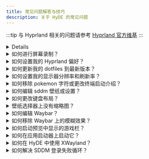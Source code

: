 ```yaml
---
title: 常见问题解答与技巧
description: 关于 HyDE 的常见问题
---
```


<link rel="stylesheet" href="/src/styles/tables.css">

:::tip
与 Hyprland 相关的问题请参考 [Hyprland 官方维基](https://wiki.hyprland.org)
:::


<details>
<summart id="wallpapers-summary">如何添加全局或自定义壁纸？</summary>
<div>

#### 全局壁纸

全局壁纸将在所有主题的选择器中显示。

在您的 `xdg_config/hyde/config.toml` 中添加以下内容：

```toml
[wallpaper]
custom_paths = [
    "$XDG_PICTURES_DIR",
    "/path/to/pretty/wallpapers",
] # 搜索壁纸的路径列表

```

#### 每个主题的自定义壁纸

##### 方法一：图形界面

使用 Dolphin 为主题选择壁纸

![图片](https://github.com/user-attachments/assets/a72458fc-da94-45e4-8dd4-dba48b910e82)

1. 选择图片
2. 右键点击并悬停在"设为壁纸"选项上
3. 选择目标主题

##### 方法二：命令行

自定义壁纸是按主题添加的。

1. 在 `~/.config/hyde/themes/主题名称/wallpapers/*` 中添加壁纸。
2. 然后运行 `hyde-shell reload`

</div>
</details>

<details>
<summary id="screen-record">如何进行屏幕录制？</summary>
<div>

您可以使用以下基于 Wayland 的录制软件包进行屏幕录制。

`wl-screenrec`
`wf-recorder`
`kooha`
`obs`

</div>
</details>

<details>
<summary id="preferences-summary">如何设置我的 Hyprland 偏好？</summary>
<div>

您可以在 `xdg_config/hypr/userprefs.conf` 中设置您的 Hyprland 偏好。即使在更新仓库时，这些设置也会被保留。

查看 `配置` > `Hyprland` 部分了解我们如何组织 Hyprland 配置。

</div>
</details>

<details>
<summary id="update-dotfiles-summary">如何更新我的 dotfiles 到最新版本？</summary>
<div>

```sh
cd ~/HyDE/Scripts
git pull
./install.sh -r
```

查看 `Resources` > `Restore Configuration` 了解其工作原理

</details>

<details>
<summary id="monitors-summary">如何设置我的显示器分辨率和刷新率？</summary>
<div>

您可以在 `~/.config/hypr/monitors.conf` 中设置显示器分辨率和刷新率

例如：`monitor = DP-1,2560x1440@144,0x0, 1` >> 其中 @ 设置刷新率，但请注意，您的显示器可能不支持所有刷新率。

</div>
</details>

<details>
<summary id="pokego">如何移除 pokemon 字符或更改终端启动介绍？</summary>
<div>


您需要编辑主目录中的 `.hyde.zshrc` 文件，位置在 `~/.hyde.zshrc`

1. 编辑 `~/.hyde.zshrc`
2. 在第 158 行的 pokego --no-title -r 1,3,6 前添加 #
3. 保存

</div>
</details>

<details>
<summary id="sddm-settings">如何编辑 sddm 壁纸或设置？</summary>
<div>


- 更改壁纸
  您需要手动在您想要用作登录屏幕的壁纸上运行脚本 `~/.config/hypr/sddmwall.sh`，您可以从主题中选择壁纸并确保它是当前的 swww 壁纸。
- 更改 SDDM 设置
  (颜色、背景、日期格式、字体)可以在 `/usr/share/sddm/themes/corners/theme.conf` 中配置

如果您想修改结构，那么您需要修改 /usr/share/sddm/themes/corners/components 中的 qml 文件

</div>
</details>

<details>
<summary id="keyboard-layout">如何更改键盘布局？</summary>
<div>

在这里查看更多细节：https://wiki.hyprland.org/Configuring/Variables/#input

在 HyDE 中，我们有 `~/.config/hypr/userprefs.conf`，在那里添加配置。

```
input {
  kb_layout = us,de
}
```

使用 `SUPER` + `K` 在布局之间切换。

</div>
</details>

<details>
<summary id="thumbnails-selectors">壁纸选择器上没有缩略图？</summary>
<div>

如果您的缩略图没有加载，尝试重建您的壁纸缓存。

`swwwallcache.sh`

</div>
</details>

<details>
<summary id="edit-waybar">如何编辑 Waybar？</summary>
<div>

您可以在此文件中设置所需的模块 - `~/.config/waybar/config.ctl`

请参考 [Waybar Wiki](https://github.com/Alexays/Waybar/wiki) 。

</div>
</details>

<details>
<summary id="waybar-blur">如何移除 Waybar 上的模糊效果？</summary>
<div>

您可以通过在主题目录中注释掉每个 `theme.conf` 文件末尾的 blurls = waybar 行来移除 Waybar 上的模糊效果。
主题目录：`~/.config/hypr/themes/`

</div>
</details>

<details>
<summary id="gamebar">如何启动预览中显示的游戏栏？</summary>
<div>

您需要安装 Steam 游戏或 Lutris 库，然后运行：

`~/.config/hypr/scripts/gamelauncher.sh <n>` # 其中 n 是样式 [1-4]

</div>
</details>

<details>
<summary id="desktop-entry">如何在应用启动器上启动它？</summary>
<div>

使用这个方便的命令查找 .desktop 条目 find /usr/share/applications -name '\*code.desktop' 图片
您应该复制然后编辑每个应用程序的 .desktop 条目到 `~/.local/share/applications/`
找到 Exec = 部分然后添加标志
图片

:::note
> 📢 请记住，如果您想编辑或创建 .desktop 文件，最好将其放在 ~/.local/share/applications/ 中，以避免修改系统范围的文件。这确保您的更改是特定于用户的，不需要管理员权限

这里是关于如何处理 .desktop 条目的 [Wiki](https://wiki.archlinux.org/title/Desktop_entries)。
:::

</div>
</details>

<details>
<summary id="xwayland">如何在 HyDE 中使用 XWayland？</summary>
<div>

请参阅[Hyprland Wiki](https://wiki.hyprland.org)获取解释。

[XWayland](https://wiki.hyprland.org/Configuring/XWayland/)
请注意，如果应用程序不支持 Wayland，HyDE、Hyprland 和 Wayland 本身没有能力神奇地解决问题！不要将此报告为问题，尝试在 [讨论面板](https://github.com/HyDE-Project/Hyde-cli) 上提问以获取帮助。

已知问题

- rofi 配置中有一些缩放问题，因为它们是基于我的超宽 (21:9) 显示器创建的。
- 随机锁屏崩溃，参考 https://github.com/swaywm/sway/issues/7046
- Waybar 启动 rofi 会中断鼠标输入（添加 sleep 0.1 作为临时解决方案），参考 https://github.com/Alexays/Waybar/issues/1850
- Flatpak QT 应用不遵循系统主题

</div>
</details>

<details>
<summary id="sddm-login">如何解决 SDDM 登录失败循环？</summary>
<div>

如果您的用户（或登录名）包含大写字母或特殊字符，您需要编辑 SDDM 主题才能通过 SDDM 登录。

要做到这一点，请按照以下步骤操作：

1. 在 SDDM 屏幕时，使用 `Ctrl + Alt + F6`（或其他 F 键）打开一个 tty
2. 以有问题的账户登录
3. `vim /usr/share/sddm/themes/[主题名称]/theme.conf` (只要能够编辑文件即可)
4. 找到参数 `AllowBadUsername` 并将其设置为 true
5. 重启

如果在这些步骤后您仍然无法登录，您可以在同一文件中将 `AllowEmptyPassword` 设置为 true，重启，仍然输入您的密码登录，登录后您可以安全地将其设置回 false。

这里有一个关于此行为的 [GitHub 问题](https://github.com/HyDE-Project/HyDE/issues/404)。

</div>
</details>